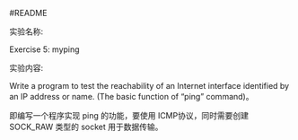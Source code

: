 #README

实验名称:

Exercise 5: myping

实验内容:

Write a program to test the reachability of an Internet interface identified by an IP address or name. (The basic function of “ping” command)。

即编写一个程序实现 ping 的功能，要使用 ICMP协议，同时需要创建 SOCK_RAW 类型的 socket 用于数据传输。